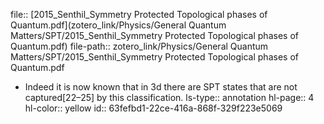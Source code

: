 file:: [2015_Senthil_Symmetry Protected Topological phases of Quantum.pdf](zotero_link/Physics/General Quantum Matters/SPT/2015_Senthil_Symmetry Protected Topological phases of Quantum.pdf)
file-path:: zotero_link/Physics/General Quantum Matters/SPT/2015_Senthil_Symmetry Protected Topological phases of Quantum.pdf

- Indeed it is now known that in 3d there are SPT states that are not captured[22–25] by this classification.
  ls-type:: annotation
  hl-page:: 4
  hl-color:: yellow
  id:: 63fefbd1-22ce-416a-868f-329f223e5069